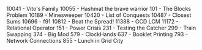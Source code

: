 10041 - Vito's Family
10055 - Hashmat the brave warrior
101 - The Blocks Problem
10189 - Minesweeper
10420 - List of Conquests
10487 - Closest Sums
10696 - f91
10812 - Beat the Spread!
11388 - GCD LCM
11172 - Relational Operator
151 - Power Crisis
231 - Testing the Catcher
299 - Train Swapping
374 - Big Mod
579 - ClockHands
637 - Booklet Printing
793 - Network Connections
855 - Lunch in Grid City
